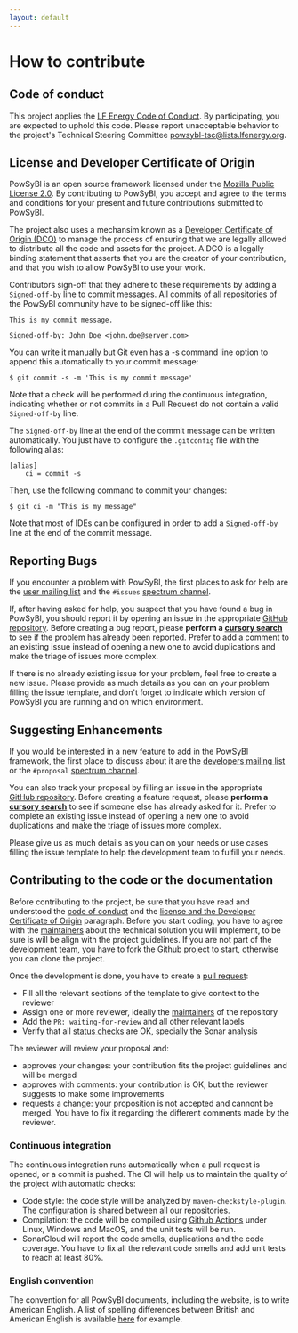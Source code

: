 ```yaml
---
layout: default
---
```


# How to contribute

## Code of conduct
This project applies the [LF Energy Code of Conduct](https://www.lfenergy.org/about/code-of-conduct/). By participating, you are expected to uphold this code. Please report unacceptable behavior to the project's Technical Steering Committee [powsybl-tsc@lists.lfenergy.org](mailto:powsybl-tsc@lists.lfenergy.org).

## License and Developer Certificate of Origin
PowSyBl is an open source framework licensed under the [Mozilla Public License 2.0](https://www.mozilla.org/en-US/MPL/2.0/). By contributing to PowSyBl, you accept and agree to the terms and conditions for your present and future contributions submitted to PowSyBl.

The project also uses a mechansim known as a [Developer Certificate of Origin (DCO)](https://developercertificate.org/) to manage the process of ensuring that we are legally allowed to distribute all the code and assets for the project. A DCO is a legally binding statement that asserts that you are the creator of your contribution, and that you wish to allow PowSyBl to use your work.

Contributors sign-off that they adhere to these requirements by adding a `Signed-off-by` line to commit messages. All commits of all repositories of the PowSyBl community have to be signed-off like this:
```
This is my commit message.

Signed-off-by: John Doe <john.doe@server.com>
```

You can write it manually but Git even has a -s command line option to append this automatically to your commit message:
```
$ git commit -s -m 'This is my commit message'
```

Note that a check will be performed during the continuous integration, indicating whether or not commits in a Pull Request do not contain a valid `Signed-off-by` line.

The `Signed-off-by` line at the end of the commit message can be written automatically. You just have to configure the `.gitconfig` file with the following alias:
```
[alias]
    ci = commit -s
```
Then, use the following command to commit your changes:
```
$ git ci -m "This is my message"
```

Note that most of IDEs can be configured in order to add a `Signed-off-by` line at the end of the commit message.

## Reporting Bugs
If you encounter a problem with PowSyBl, the first places to ask for help are the [user mailing list](https://lists.lfenergy.org/g/powsybl) and the `#issues` [spectrum channel](https://spectrum.chat/powsybl/issues?tab=posts).

If, after having asked for help, you suspect that you have found a bug in PowSyBl, you should report it by opening an issue in the appropriate [GitHub repository](../documentation/developer/repositories/index.md). Before creating a bug report, please **perform a [cursory search](https://github.com/search?q=+is%3Aissue+user%3Apowsybl)** to see if the problem has already been reported. Prefer to add a comment to an existing issue instead of opening a new one to avoid duplications and make the triage of issues more complex.

If there is no already existing issue for your problem, feel free to create a new issue. Please provide as much details as you can on your problem filling the issue template, and don't forget to indicate which version of PowSyBl you are running and on which environment.


## Suggesting Enhancements
If you would be interested in a new feature to add in the PowSyBl framework, the first place to discuss about it are the [developers mailing list](https://lists.lfenergy.org/g/powsybl) or the `#proposal` [spectrum channel](https://spectrum.chat/powsybl/proposal?tab=posts).

You can also track your proposal by filling an issue in the appropriate [GitHub repository](../documentation/developer/repositories/index.md). Before creating a feature request, please **perform a [cursory search](https://github.com/search?q=+is%3Aissue+user%3Apowsybl)** to see if someone else has already asked for it. Prefer to complete an existing issue instead of opening a new one to avoid duplications and make the triage of issues more complex.

Please give us as much details as you can on your needs or use cases filling the issue template to help the development team to fulfill your needs.

## Contributing to the code or the documentation
Before contributing to the project, be sure that you have read and understood the [code of conduct](https://www.lfenergy.org/about/code-of-conduct/) and the [license and the Developer Certificate of Origin](#license-and-developer-certificate-of-origin) paragraph. Before you start coding, you have to agree with the [maintainers](../documentation/developer/repositories/index.md) about the technical solution you will implement, to be sure is will be align with the project guidelines. If you are not part of the development team, you have to fork the Github project to start, otherwise you can clone the project.

Once the development is done, you have to create a [pull request](https://help.github.com/en/articles/about-pull-requests):
- Fill all the relevant sections of the template to give context to the reviewer
- Assign one or more reviewer, ideally the [maintainers](../documentation/developer/repositories) of the repository
- Add the `PR: waiting-for-review` and all other relevant labels
- Verify that all [status checks](https://help.github.com/en/github/collaborating-with-issues-and-pull-requests/about-status-checks) are OK, specially the Sonar analysis

The reviewer will review your proposal and:
- approves your changes: your contribution fits the project guidelines and will be merged
- approves with comments: your contribution is OK, but the reviewer suggests to make some improvements
- requests a change: your proposition is not accepted and cannont be merged. You have to fix it regarding the different comments made by the reviewer.

### Continuous integration
The continuous integration runs automatically when a pull request is opened, or a commit is pushed. The CI will help us to maintain the quality of the project with automatic checks:
- Code style: the code style will be analyzed by `maven-checkstyle-plugin`. The [configuration](https://github.com/powsybl/powsybl-parent/blob/master/powsybl-build-tools/src/main/resources/powsybl-build-tools/checkstyle.xml) is shared between all our repositories.
- Compilation: the code will be compiled using [Github Actions](https://github.com/features/actions) under Linux, Windows and MacOS, and the unit tests will be run.
- SonarCloud will report the code smells, duplications and the code coverage. You have to fix all the relevant code smells and add unit tests to reach at least 80%.

### English convention
The convention for all PowSyBl documents, including the website, is to write American English. A list of spelling differences between British and American English is available [here](https://www.britishcouncilfoundation.id/en/english/articles/british-and-american-english) for example.
